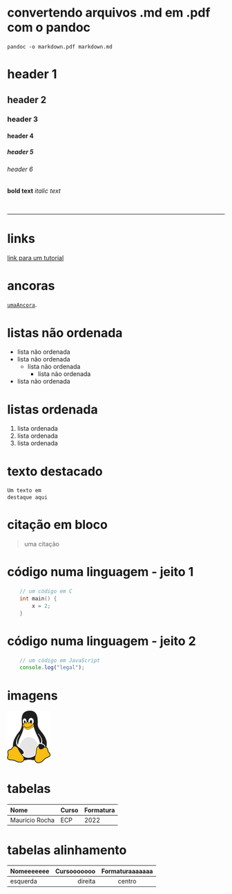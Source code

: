 # convertendo arquivos .md em .pdf com o pandoc
    pandoc -o markdown.pdf markdown.md

# header 1
## header 2
### header 3
#### header 4
##### header 5
###### header 6

**bold text**
*italic text*

<!-- Uma linha --><br>
- - - 


# links
[link para um tutorial](https://www.markdownguide.org/basic-syntax/)

# ancoras
[`umaAncora`](#umaAncora).

# listas não ordenada
- lista não ordenada
- lista não ordenada
    - lista não ordenada
        - lista não ordenada
- lista não ordenada

# listas ordenada
1. lista ordenada
1. lista ordenada
1. lista ordenada

# texto destacado
    Um texto em 
    destaque aqui

# citação em bloco
> uma citação 

# código numa linguagem - jeito 1
~~~c
    // um código em C
    int main() {
        x = 2;
    }
~~~

# código numa linguagem - jeito 2
```javascript
    // um código em JavaScript
    console.log("legal");
```

# imagens
![descricao da imagem](https://github.com/rochamauricio/e6/blob/master/markdown/img/tux.png)

# tabelas
| Nome | Curso | Formatura |
| :--- | --- | --- |
|Maurício Rocha| ECP | 2022|

# tabelas alinhamento
| Nomeeeeeee | Cursooooooo | Formaturaaaaaaa |
| :--- | ---: | :---: |
|esquerda| direita | centro|












